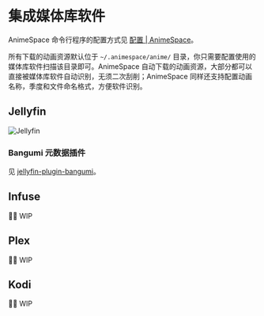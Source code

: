 # 集成媒体库软件

AnimeSpace 命令行程序的配置方式见 [配置 | AnimeSpace](/admin/)。

所有下载的动画资源默认位于 `~/.animespace/anime/` 目录，你只需要配置使用的媒体库软件扫描该目录即可。AnimeSpace 自动下载的动画资源，大部分都可以直接被媒体库软件自动识别，无须二次刮削；AnimeSpace 同样还支持配置动画名称，季度和文件命名格式，方便软件识别。

## Jellyfin

![Jellyfin](/Jellyfin.jpeg)

### Bangumi 元数据插件

见 [jellyfin-plugin-bangumi](https://github.com/kookxiang/jellyfin-plugin-bangumi)。

## Infuse

👷‍♂️ WIP

## Plex

👷‍♂️ WIP

## Kodi

👷‍♂️ WIP
